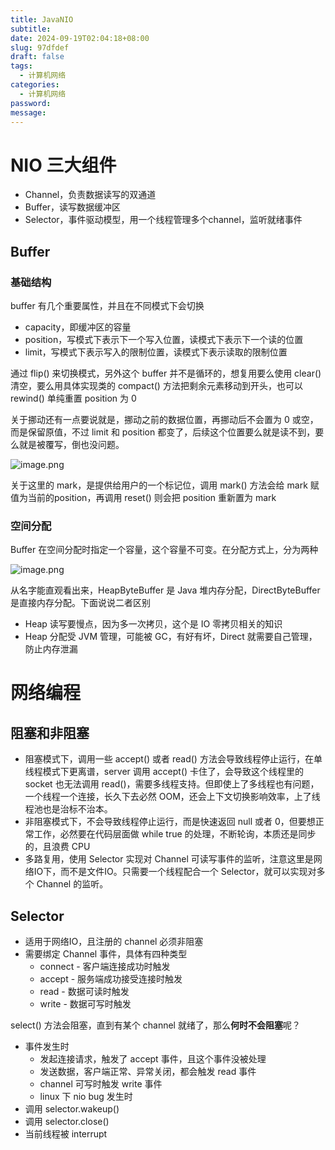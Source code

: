 ```yaml
---
title: JavaNIO
subtitle: 
date: 2024-09-19T02:04:18+08:00
slug: 97dfdef
draft: false
tags:
  - 计算机网络
categories:
  - 计算机网络
password: 
message:
---
```

# NIO 三大组件

- Channel，负责数据读写的双通道
- Buffer，读写数据缓冲区
- Selector，事件驱动模型，用一个线程管理多个channel，监听就绪事件

## Buffer

### 基础结构

buffer 有几个重要属性，并且在不同模式下会切换

- capacity，即缓冲区的容量
- position，写模式下表示下一个写入位置，读模式下表示下一个读的位置
- limit，写模式下表示写入的限制位置，读模式下表示读取的限制位置

通过 flip() 来切换模式，另外这个 buffer 并不是循环的，想复用要么使用 clear() 清空，要么用具体实现类的 compact() 方法把剩余元素移动到开头，也可以 rewind() 单纯重置 position 为 0

关于挪动还有一点要说就是，挪动之前的数据位置，再挪动后不会置为 0 或空，而是保留原值，不过 limit 和 position 都变了，后续这个位置要么就是读不到，要么就是被覆写，倒也没问题。

![image.png](https://obsidian-img-1300316500.cos.ap-shanghai.myqcloud.com/cattail/obsidian/pic/202409192117728.png)

关于这里的 mark，是提供给用户的一个标记位，调用 mark() 方法会给 mark 赋值为当前的position，再调用 reset() 则会把 position 重新置为 mark

### 空间分配

Buffer 在空间分配时指定一个容量，这个容量不可变。在分配方式上，分为两种

![image.png](https://obsidian-img-1300316500.cos.ap-shanghai.myqcloud.com/cattail/obsidian/pic/202409192136652.png)

从名字能直观看出来，HeapByteBuffer 是 Java 堆内存分配，DirectByteBuffer 是直接内存分配。下面说说二者区别

- Heap 读写要慢点，因为多一次拷贝，这个是 IO 零拷贝相关的知识
- Heap 分配受 JVM 管理，可能被 GC，有好有坏，Direct 就需要自己管理，防止内存泄漏

# 网络编程

## 阻塞和非阻塞

- 阻塞模式下，调用一些 accept() 或者 read() 方法会导致线程停止运行，在单线程模式下更离谱，server 调用 accept() 卡住了，会导致这个线程里的 socket 也无法调用 read()，需要多线程支持。但即使上了多线程也有问题，一个线程一个连接，长久下去必然 OOM，还会上下文切换影响效率，上了线程池也是治标不治本。
- 非阻塞模式下，不会导致线程停止运行，而是快速返回 null 或者 0，但要想正常工作，必然要在代码层面做 while true 的处理，不断轮询，本质还是同步的，且浪费 CPU
- 多路复用，使用 Selector 实现对 Channel 可读写事件的监听，注意这里是网络IO下，而不是文件IO。只需要一个线程配合一个 Selector，就可以实现对多个 Channel 的监听。

## Selector

- 适用于网络IO，且注册的 channel 必须非阻塞
- 需要绑定 Channel 事件，具体有四种类型
	- connect - 客户端连接成功时触发
	- accept - 服务端成功接受连接时触发
	- read - 数据可读时触发
	- write - 数据可写时触发

select() 方法会阻塞，直到有某个 channel 就绪了，那么**何时不会阻塞**呢？

- 事件发生时
	- 发起连接请求，触发了 accept 事件，且这个事件没被处理
	- 发送数据，客户端正常、异常关闭，都会触发 read 事件
	- channel 可写时触发 write 事件
	- linux 下 nio bug 发生时
- 调用 selector.wakeup()
- 调用 selector.close()
- 当前线程被 interrupt
